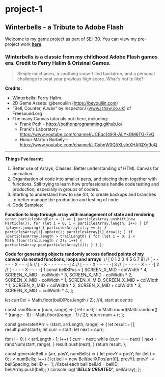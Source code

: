 # project-1

## Winterbells - a Tribute to Adobe Flash

Welcome to my game project as part of SEI-30. You can view my pre-project work **[here](https://docs.google.com/document/d/1FPpK08GfnCg-nzXYBe4s_IeFqKawccZENnjvBIqs-nE/edit?usp=sharing)**.

### Winterbells is a classic from my childhood Adobe Flash games era. Credit to Ferry Halim & Orisinal Games.

> Simple mechanics, a soothing snow-filled backdrop, and a personal challenge to beat your previous high score. What's not to like?

**Credits:**
- Winterbells: Ferry Halim
- 2D Game Assets: @bevouliin (https://bevouliin.com)
- "Bell, Counter, A.wav" by InspectorJ (www.jshaw.co.uk) of Freesound.org
- The many Canvas tutorials out there, including:
  - Frank Poth - https://pothonprogramming.github.io/
  - Frank's Laboratory - https://www.youtube.com/channel/UCEqc149iR-ALYkGM6TG-7vQ
  - Hunor Márton Borbély - https://www.youtube.com/channel/UCxhgW0Q5XLvIoXHAfQXg9oQ

-----------------
**Things I've learnt:**
1. Better use of Arrays, Classes. Better understanding of HTML Canvas for animation.
2. Organisation of code into smaller parts, and piecing them together with functions. Still trying to learn how professionals handle code testing and production, especially in groups of coders. 
3. Starting to understand how to use Git, to create backups and branches to better manage the production and testing of code.
4. Code Samples:

**Function to loop through array with management of state and rendering**
`
const particlesHandler = () => {
  particlesArray.unshift(new Particle());
  for (let i = 0; i < particlesArray.length; i++) {
    if (player.jumping) {
      particlesArray[i].y += 5;
    }
    particlesArray[i].update();
    particlesArray[i].draw();
  }
  if (particlesArray.length > trailLength) {
    for (let i = 0; i < Math.floor(trailLength / 2); i++) {
      particlesArray.pop(particlesArray[i]);
    }
  }
};
`

**Code for generating objects randomly across defined points of my canvas via nested functions, loops and arrays**
`// [ 0 1 2 3 4 5 6 7 8]
// [ - - - - - X - - -] 5
// [ - X - - - - - - -] 4
// [ - - - X - - - - -] 3
// [ - - - - - X - - -] 2
// [ - - - - X - - - -] 1
const bellXPos = [
  SCREEN_X_MID - colWidth * 4,
  SCREEN_X_MID - colWidth * 3,
  SCREEN_X_MID - colWidth * 2,
  SCREEN_X_MID - colWidth * 1,
  SCREEN_X_MID,
  SCREEN_X_MID + colWidth * 1,
  SCREEN_X_MID + colWidth * 2,
  SCREEN_X_MID + colWidth * 3,
  SCREEN_X_MID + colWidth * 4,
];

let currCol = Math.floor(bellXPos.length / 2); //4, start at centre

const randNum = (num, range) => {
  let r = 0;
  r = Math.round(Math.random() * (range - 1)) - Math.floor((range - 1) / 2);
  return num + r;
};

const generateXArr = (start, arrLength, range) => {
  let result = [];
  result.push(start);
  let curr = start;
  let next = curr;

  for (i = 0; i < arrLength - 1; i++) {
    curr = next;
    while (curr === next) {
      next = randNum(start, range);
    }
    result.push(next);
  }
  return result;
};

const generateBell = (arr, posY, numBells) => {
  let prevY = posY;
  for (let i = 0; i < numBells; i++) {
    let bell = new Bell(bellXPos[arr[i]], prevY);
    prevY -= bellSpacing;
    bellID += 1; //label each bell
    bell.id = bellID;
    bellArray.push(bell);
  }
  console.log("***BELLS CREATED***", bellArray);
};
`
